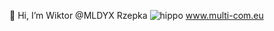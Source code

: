 👋 Hi, I’m Wiktor @MLDYX Rzepka
![hippo](https://media0.giphy.com/media/v1.Y2lkPTc5MGI3NjExcmt5MDAwdXN2NXgwbTgwb3JhOWZoc2Qyajl5dWF6bTlid3JnZXh0YiZlcD12MV9pbnRlcm5hbF9naWZfYnlfaWQmY3Q9Zw/xH7bU4gqqq7S1Bri1v/giphy.gif)
www.multi-com.eu

<!---
MLDYX/MLDYX is a ✨ special ✨ repository because its `README.md` (this file) appears on your GitHub profile.
You can click the Preview link to take a look at your changes.
--->
